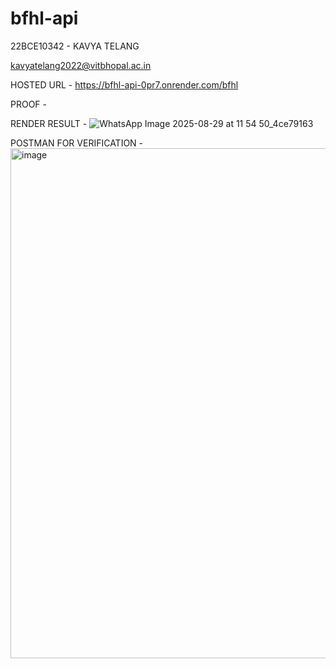 # bfhl-api

22BCE10342 - KAVYA TELANG 

kavyatelang2022@vitbhopal.ac.in 

HOSTED URL - https://bfhl-api-0pr7.onrender.com/bfhl


PROOF - 

RENDER RESULT - 
![WhatsApp Image 2025-08-29 at 11 54 50_4ce79163](https://github.com/user-attachments/assets/724b9a8c-696e-4390-9cab-37a7e956a56c)


POSTMAN FOR VERIFICATION - 
<img width="965" height="816" alt="image" src="https://github.com/user-attachments/assets/ed32b0a8-22de-4c2d-8b0f-ebbdf865c894" />
